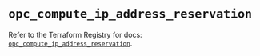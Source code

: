 # `opc_compute_ip_address_reservation`

Refer to the Terraform Registry for docs: [`opc_compute_ip_address_reservation`](https://registry.terraform.io/providers/hashicorp/opc/1.4.1/docs/resources/compute_ip_address_reservation).
